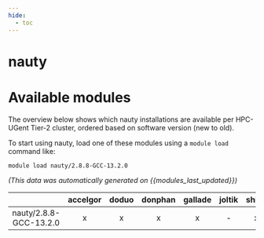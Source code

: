```yaml
---
hide:
  - toc
---
```


nauty
=====

# Available modules


The overview below shows which nauty installations are available per HPC-UGent Tier-2 cluster, ordered based on software version (new to old).

To start using nauty, load one of these modules using a `module load` command like:

```shell
module load nauty/2.8.8-GCC-13.2.0
```

*(This data was automatically generated on {{modules_last_updated}})*  

| |accelgor|doduo|donphan|gallade|joltik|shinx|skitty|
| :---: | :---: | :---: | :---: | :---: | :---: | :---: | :---: |
|nauty/2.8.8-GCC-13.2.0|x|x|x|x|-|x|x|
